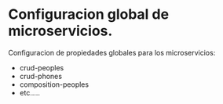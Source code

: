 # Configuracion global de microservicios.
Configuracion de propiedades globales para los microservicios:
- crud-peoples
- crud-phones
- composition-peoples
- etc.....
